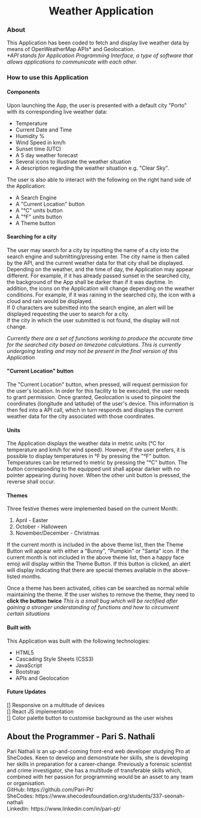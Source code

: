 <h1 align="center">Weather Application</h1>
<h3>About</h3>
<p>This Application has been coded to fetch and display live weather data by means of OpenWeatherMap APIs* and Geolocation.
<br>
 <em>*API stands for Application Programming Interface, a type of software that allows applications to communicate with each other.</em></p>
<h3 align="left">How to use this Application</h3>
<h4>Components</h4>
<p>Upon launching the App, the user is presented with a default city "Porto" with its corresponding live weather data:
 <ul>
  <li>
   Temperature
  </li>
  <li>
   Current Date and Time
  </li>
  <li>
   Humidity %
  </li>
  <li>
   Wind Speed in km/h
  </li>
  <li>
   Sunset time (UTC)
  </li>
  <li>
   A 5 day weather forecast
  </li>
  <li>
   Several icons to illustrate the weather situation
  </li>
  <li>
   A description regarding the weather situation e.g. "Clear Sky".
  </li>
  </ul>
  
 The user is also able to interact with the following on the right hand side of the Application:
  <ul>
 <li>
 A Search Engine
 </li>
 <li>
 A "Current Location" button
 </li>
 <li>
  A "°C" units button
 </li>
 <li>
  A "°F" units button
 </li>
 <li>
  A Theme button
 </li>
 </ul>
 

<h4>Searching for a city</h4>
<p>The user may search for a city by inputting the name of a city into the search engine and submitting/pressing enter. The city name is then called by the API, and the current weather data for that city shall be displayed. Depending on the weather, and the time of day, the Application may appear different. For example, if it has already passed sunset in the searched city, the background of the App shall be darker than if it was daytime. In addition, the icons on the Application will change depending on the weather conditions. For example, if it was raining in the searched city, the icon with a cloud and rain would be displayed.
<br>     
If 0 characters are submitted into the search engine, an alert will be displayed requesting the user to search for a city.
<br>
If the city in which the user submitted is not found, the display will not change.
</p>
<div> <em> Currently there are a set of functions working to produce the accurate time for the searched city based on timezone calculations. This is currently undergoing testing and may not be present in the final version of this Application </em> </div>
 
<h4>"Current Location" button</h4>
<p>The "Current Location" button, when pressed, will request permission for the user's location. In order for this facility to be executed, the user needs to grant permission. Once granted, Geolocation is used to pinpoint the coordinates (longitude and latitude) of the user's device. This information is then fed into a API call, which in turn responds and displays the current weather data for the city associated with those coordinates. 
 </p>

<h4>Units</h4>
 <p>The Application displays the weather data in metric units (°C for temperature and km/h for wind speed). However, if the user prefers, it is possible to display temperatures in °F by pressing the "°F" button. Temperatures can be returned to metric by pressing the "°C" button. The button corresponding to the equipped unit shall appear darker with no pointer appearing during hover. When the other unit button is pressed, the reverse shall occur.</p>

<h4>Themes</h4>
Three festive themes were implemented based on the current Month:
<ol>
 <li>
  April - Easter
 </li>
 <li>
  October - Halloween
 </li>
 <li>
  November/December - Christmas
  </li>
   </ol>
If the current month is included in the above theme list, then the Theme Button will appear with either a "Bunny", "Pumpkin" or "Santa" icon.
If the current month is not included in the above theme list, then a happy face emoji will display within the Theme Button. If this button is clicked, an alert will display indicating that there are special themes available in the above-listed months.

Once a theme has been activated, cities can be searched as normal while maintaining the theme. If the user wishes to remove the theme, they need to <strong>click the button twice</strong> <em>This is a small bug which will be rectified after gaining a stronger understanding of functions and how to circumvent certain situations</em>

<h4>Built with</h4>
<p>This Application was built with the following technologies:
 <ul>
  <li>
   HTML5
  </li>
  <li>
   Cascading Style Sheets (CSS3)
  </li>
  <li>
   JavaScript
  </li>
  <li>
   Bootstrap
  </li>
  <li>
   APIs and Geolocation
  </li>
  </ul>
  </p>
  
 <h4>Future Updates</h4>
<div>[] Responsive on a multitude of devices</div>
<div>[] React JS implementation</div>
<div>[] Color palette button to customise background as the user wishes</div>

<h2>About the Programmer - Pari S. Nathali</h2>
<p>Pari Nathali is an up-and-coming front-end web developer studying Pro at SheCodes. Keen to develop and demonstrate her skills, she is developing her skills in preparation for a career-change. Previously a forensic scientist and crime investigator, she has a multitude of transferable skills which, combined with her passion for programming would be an asset to any team or organisation.
 <br>
GitHub: https://github.com/Pari-Pt/
 <br>
SheCodes: https://www.shecodesfoundation.org/students/337-seonah-nathali
 <br>
LinkedIn: https://www.linkedin.com/in/pari-pt/
 </p>
